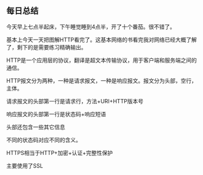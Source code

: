 ## 每日总结

今天早上七点半起床，下午睡觉睡到4点半，开了十个番茄。很不错了。

基本上今天一天把图解HTTP看完了。这基本网络的书看完我对网络已经大概了解了，剩下的是需要练习精确输出。

HTTP是一个应用层的协议，翻译是超文本传输协议，用于客户端和服务端之间的通信。

HTTP报文分为两种，一种是请求报文，一种是响应报文。报文分为头部，空行，主体。

请求报文的头部第一行是请求行，方法+URI+HTTP版本号

响应报文的头部第一行是状态码+响应短语

头部还包含一些其它信息

不同的状态码对应不同的含义。

HTTPS相当于HTTP+加密+认证+完整性保护

主要使用了SSL